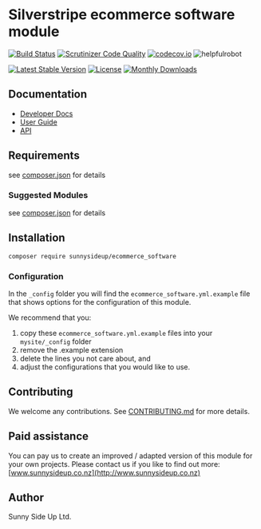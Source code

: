 # Silverstripe ecommerce software module
[![Build Status](https://travis-ci.org/sunnysideup/silverstripe-ecommerce_software.svg?branch=master)](https://travis-ci.org/sunnysideup/silverstripe-ecommerce_software)
[![Scrutinizer Code Quality](https://scrutinizer-ci.com/g/sunnysideup/silverstripe-ecommerce_software/badges/quality-score.png?b=master)](https://scrutinizer-ci.com/g/sunnysideup/silverstripe-ecommerce_software/?branch=master)
[![codecov.io](https://codecov.io/github/sunnysideup/silverstripe-ecommerce_software/coverage.svg?branch=master)](https://codecov.io/github/sunnysideup/silverstripe-ecommerce_software?branch=master)
![helpfulrobot](https://helpfulrobot.io/sunnysideup/ecommerce_software/badge)

[![Latest Stable Version](https://poser.pugx.org/sunnysideup/ecommerce_software/version)](https://packagist.org/packages/sunnysideup/ecommerce_software)
[![License](https://poser.pugx.org/sunnysideup/ecommerce_software/license)](https://packagist.org/packages/sunnysideup/ecommerce_software)
[![Monthly Downloads](https://poser.pugx.org/sunnysideup/ecommerce_software/d/monthly)](https://packagist.org/packages/sunnysideup/ecommerce_software)


## Documentation



 * [Developer Docs](docs/en/INDEX.md)
 * [User Guide](docs/en/userguide.md)
 * [API](http://ssmods.com/apis/ecommerce_software/docs/en/api/)

## Requirements



see [composer.json](composer.json) for details

### Suggested Modules



see [composer.json](composer.json) for details


## Installation


```
composer require sunnysideup/ecommerce_software
```

### Configuration



In the `_config` folder you will find the `ecommerce_software.yml.example`
file that shows options for the configuration of this module.

We recommend that you:

  1. copy these `ecommerce_software.yml.example` files into your
`mysite/_config` folder
  2. remove the .example extension
  3. delete the lines you not care about, and
  4. adjust the configurations that you would like to use.


## Contributing



We welcome any contributions. See [CONTRIBUTING.md](CONTRIBUTING.md) for more details.

## Paid assistance



You can pay us to create an improved / adapted version of this module for your own projects.  Please contact us if you like to find out more: [www.sunnysideup.co.nz](http://www.sunnysideup.co.nz)

## Author



Sunny Side Up Ltd.
